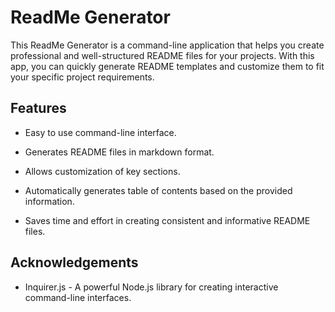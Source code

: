 # ReadMe Generator

 This ReadMe Generator is a command-line application that helps you create professional and well-structured README files for your projects. With this app, you can quickly generate README templates and customize them to fit your specific project requirements.

## Features

- Easy to use command-line interface.

- Generates README files in markdown format.

- Allows customization of key sections.

- Automatically generates table of contents based on the provided information.

- Saves time and effort in creating consistent and informative README files.

## Acknowledgements

- Inquirer.js - A powerful Node.js library for creating interactive command-line interfaces.